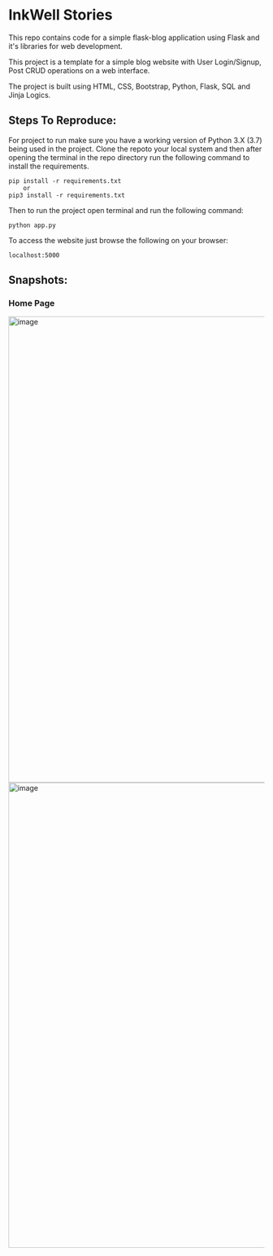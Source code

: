 # InkWell Stories
This repo contains code for a simple flask-blog application using Flask and it's libraries for web development.

This project is a template for a simple blog website with User Login/Signup, Post CRUD operations on a web interface.

The project is built using HTML, CSS, Bootstrap, Python, Flask, SQL and Jinja Logics.

## Steps To Reproduce:
For project to run make sure you have a working version of Python 3.X (3.7) being used in the project.
Clone the repoto your local system and then after opening the terminal in the repo directory run the following command to install the requirements.

    pip install -r requirements.txt
        or
    pip3 install -r requirements.txt

Then to run the project open terminal and run the following command:

    python app.py

To access the website just browse the following on your browser:
    
    localhost:5000

## Snapshots:
### Home Page
<img width="1919" height="917" alt="image" src="https://github.com/user-attachments/assets/56bae793-fec5-4a57-b046-4d2351d3c730" />
<img width="1919" height="915" alt="image" src="https://github.com/user-attachments/assets/62ec0691-252c-4576-a6ee-3fc98624de98" />

